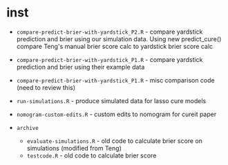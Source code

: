# inst


- `compare-predict-brier-with-yardstick_P2.R` - compare yardstick prediction and brier using our simulation data. Using new predict_cure() compare Teng's manual brier score calc to yardstick brier score calc


- `compare-predict-brier-with-yardstick_P1.R` - compare yardstick prediction and brier using their example data

- `compare-predict-brier-with-yardstick_P1.R` - misc comparison code (need to review this)

- `run-simulations.R` - produce simulated data for lasso cure models

- `nomogram-custom-edits.R` - custom edits to nomogram for cureit paper

- `archive`
	- `evaluate-simulations.R` - old code to calculate brier score on simulations (modified from Teng)
	- `testcode.R` - old code to calculate brier score


